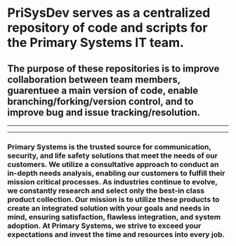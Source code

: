 # PriSysDev serves as a centralized repository of code and scripts for the Primary Systems IT team. 

## The purpose of these repositories is to improve collaboration between team members, guarentuee a main version of code, enable branching/forking/version control, and to improve bug and issue tracking/resolution. 

----------
--------
   
### Primary Systems is the trusted source for communication, security, and life safety solutions that meet the needs of our customers. We utilize a consultative approach to conduct an in-depth needs analysis, enabling our customers to fulfill their mission critical processes. As industries continue to evolve, we constantly research and select only the best-in class product collection. Our mission is to utilize these products to create an integrated solution with your goals and needs in mind, ensuring satisfaction, flawless integration, and system adoption. At Primary Systems, we strive to exceed your expectations and invest the time and resources into every job.
